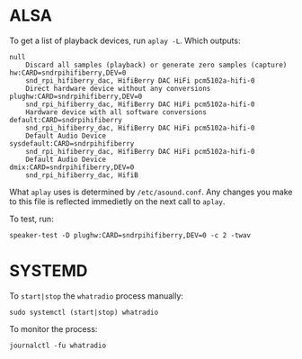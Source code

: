 # ALSA

To get a list of playback devices, run `aplay -L`. Which outputs:
```
null
    Discard all samples (playback) or generate zero samples (capture)
hw:CARD=sndrpihifiberry,DEV=0
    snd_rpi_hifiberry_dac, HifiBerry DAC HiFi pcm5102a-hifi-0
    Direct hardware device without any conversions
plughw:CARD=sndrpihifiberry,DEV=0
    snd_rpi_hifiberry_dac, HifiBerry DAC HiFi pcm5102a-hifi-0
    Hardware device with all software conversions
default:CARD=sndrpihifiberry
    snd_rpi_hifiberry_dac, HifiBerry DAC HiFi pcm5102a-hifi-0
    Default Audio Device
sysdefault:CARD=sndrpihifiberry
    snd_rpi_hifiberry_dac, HifiBerry DAC HiFi pcm5102a-hifi-0
    Default Audio Device
dmix:CARD=sndrpihifiberry,DEV=0
    snd_rpi_hifiberry_dac, HifiB
```

What `aplay` uses is determined by `/etc/asound.conf`. Any changes you make to this file is reflected immedietly on the next call to `aplay`.

To test, run:
```
speaker-test -D plughw:CARD=sndrpihifiberry,DEV=0 -c 2 -twav
```
    
# SYSTEMD

To `start|stop` the `whatradio` process manually:
```
sudo systemctl (start|stop) whatradio
```

To monitor the process:
```
journalctl -fu whatradio
```